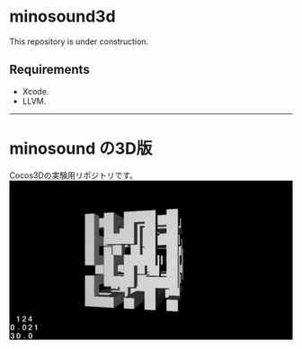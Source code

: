minosound3d
================================

This repository is under construction.

## Requirements
- Xcode.
- LLVM.

--------------------------------

minosound の3D版
================================

Cocos3Dの実験用リポジトリです。
![screenshot](https://github.com/ymizushi/minosound3d/blob/master/screenshot.png?raw=true)
